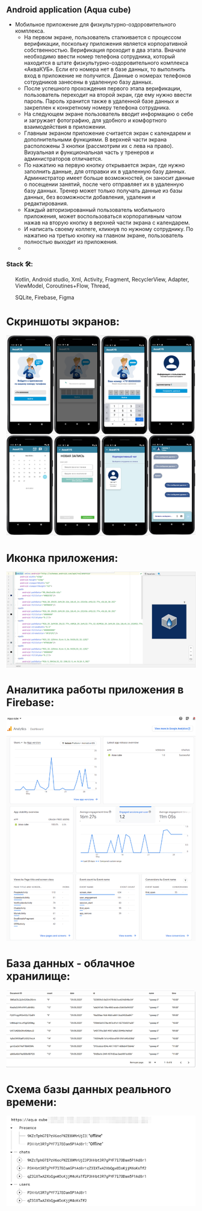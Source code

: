## Android application (Aqua cube)
+ Мобильное приложение для физкультурно-оздоровительного комплекса. 
  + На первом экране, пользователь сталкивается с процессом верификации, поскольку приложения является корпоративной собственностью. Верификация проходит в два этапа. Вначале необходимо ввести номер телефона сотрудника, который находится в штате физкультурно-оздоровительного комплекса «АкваКУБ». Если его номера нет в базе данных, то выполнить вход в приложение не получится. Данные о номерах телефонов сотрудников занесены в удаленную базу данных. 
  + После успешного прохождения первого этапа верификации, пользователь переходит на второй экран, где ему нужно ввести пароль. Пароль хранится также в удаленной базе данных и закреплен к конкретному номеру телефона сотрудника.
  + На следующем экране пользователь вводит информацию о себе и загружает фотографию, для удобного и комфортного взаимодействия в приложении.
  + Главным экраном приложение считается экран с календарем и дополнительными функциями. В верхней части экрана расположены 3 кнопки (рассмотрим их с лева на право). Визуальная и функциональная часть у тренеров и администраторов отличается.
  + По нажатию на первую кнопку открывается экран, где нужно заполнить данные, для отправки их в удаленную базу данных. Администратор имеет больше возможностей, он заносит данные о посещении занятий, после чего отправляет их в удаленную базу данных. Тренер может только получать данные из базы данных, без возможности добавления, удаления и редактирования.
  + Каждый авторизированный пользователь мобильного приложения, может воспользоваться корпоративным чатом нажав на вторую кнопку в верхней части экрана с календарем.
  + И написать своему коллеге, кликнув по нужному сотруднику. По нажатию на третью кнопку на главном экране, пользователь полностью выходит из приложения.
  + 

    
### Stack 🛠:
<ul> Kotlin, Android studio, Xml, Activity, Fragment, RecyclerView, Adapter, ViewModel, Coroutines+Flow, Thread, </ul>
<ul> SQLite, Firebase, Figma </ul>
 
   
# Скриншоты экранов:
![](https://github.com/AnastasiaBlinova/ProjectKotlin/blob/main/AquaCube/Рисунок1.png)
![](https://github.com/AnastasiaBlinova/ProjectKotlin/blob/main/AquaCube/Рисунок2.png)


# Иконка приложения:
![]( https://github.com/AnastasiaBlinova/ProjectKotlin/blob/main/AquaCube/иконка.png)


# Аналитика работы приложения в Firebase:
![](https://github.com/AnastasiaBlinova/ProjectKotlin/blob/main/AquaCube/Аналитика%20работы%20приложения.png)
 

# База данных - облачное хранилище: 
![](https://github.com/AnastasiaBlinova/ProjectKotlin/blob/main/AquaCube/Бд%20облачное%20хранилище.png)


# Схема базы данных реального времени: 
![](https://github.com/AnastasiaBlinova/ProjectKotlin/blob/main/AquaCube/Схема%20бд.png)


<!--
<ul>
    <div align="center">
<a href="https://github.com/AnastasiaBlinova/ProjectKotlin/blob/main/AquaCube/Рисунок1.png"><img hight="300" width="700" align="center" src="https://github.com/AnastasiaBlinova/ProjectKotlin/blob/main/AquaCube/Рисунок1.png" /></a>
    <div align="center">
    <a href="https://github.com/AnastasiaBlinova/ProjectKotlin/blob/main/AquaCube/Рисунок2.png"><img hight="300" width="700" align="center" src="https://github.com/AnastasiaBlinova/ProjectKotlin/blob/main/AquaCube/Рисунок2.png" />
-->

